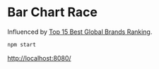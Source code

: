# Bar Chart Race

Influenced by [Top 15 Best Global Brands Ranking](http://j.mp/2Z1eHq).

```bash
npm start
```

<http://localhost:8080/>
